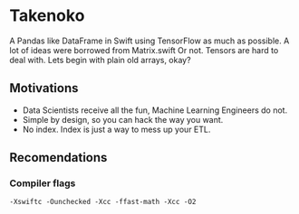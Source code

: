 # Takenoko

A Pandas like DataFrame in Swift using TensorFlow as much as possible. A lot of ideas were borrowed from Matrix.swift
Or not. Tensors are hard to deal with. Lets begin with plain old arrays, okay?

## Motivations

- Data Scientists receive all the fun, Machine Learning Engineers do not.
- Simple by design, so you can hack the way you want.
- No index. Index is just a way to mess up your ETL.

## Recomendations

### Compiler flags

```
-Xswiftc -Ounchecked -Xcc -ffast-math -Xcc -O2
```


